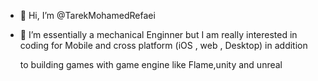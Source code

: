 - 👋 Hi, I’m @TarekMohamedRefaei


- 👀 I’m essentially a mechanical Enginner but I am really interested in coding for Mobile and cross platform (iOS , web , Desktop) in addition

     to building games with game engine like Flame,unity and unreal

<!---
TarekRefaei/TarekRefaei is a ✨ special ✨ repository because its `README.md` (this file) appears on your GitHub profile.
You can click the Preview link to take a look at your changes.
--->
